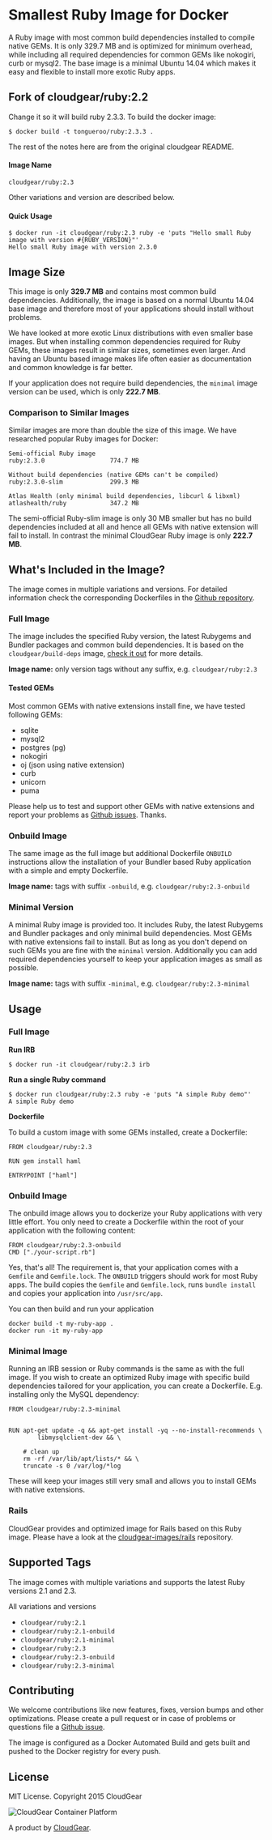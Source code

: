 # Smallest Ruby Image for Docker

A Ruby image with most common build dependencies installed to compile native GEMs. It is only 329.7 MB  and is optimized for minimum overhead, while including all required dependencies for common GEMs like nokogiri, curb or mysql2. The base image is a minimal Ubuntu 14.04 which makes it easy and flexible to install more exotic Ruby apps.

## Fork of cloudgear/ruby:2.2

Change it so it will build ruby 2.3.3.  To build the docker image:

```
$ docker build -t tongueroo/ruby:2.3.3 .
```

The rest of the notes here are from the original cloudgear README.

#### Image Name

````
cloudgear/ruby:2.3
````

Other variations and version are described below.

#### Quick Usage

````
$ docker run -it cloudgear/ruby:2.3 ruby -e 'puts "Hello small Ruby image with version #{RUBY_VERSION}"'
Hello small Ruby image with version 2.3.0
````

## Image Size

This image is only **329.7 MB** and contains most common build dependencies. Additionally, the image is based on a normal Ubuntu 14.04 base image and therefore most of your applications should install without problems.

We have looked at more exotic Linux distributions with even smaller base images. But when installing common dependencies required for Ruby GEMs, these images result in similar sizes, sometimes even larger. And having an Ubuntu based image makes life often easier as documentation and common knowledge is far better.

If your application does not require build dependencies, the `minimal` image version can be used, which is only **222.7 MB**.

### Comparison to Similar Images

Similar images are more than double the size of this image. We have researched popular Ruby images for Docker:

````
Semi-official Ruby image
ruby:2.3.0                  774.7 MB

Without build dependencies (native GEMs can't be compiled)
ruby:2.3.0-slim             299.3 MB

Atlas Health (only minimal build dependencies, libcurl & libxml)
atlashealth/ruby            347.2 MB
````

The semi-official Ruby-slim image is only 30 MB smaller but has no build dependencies included at all and hence all GEMs with native extension will fail to install. In contrast the minimal CloudGear Ruby image is only **222.7 MB**.


## What's Included in the Image?

The image comes in multiple variations and versions. For detailed information check the corresponding Dockerfiles in the [Github repository](https://github.com/cloudgear-images/ruby).

### Full Image

The image includes the specified Ruby version, the latest Rubygems and Bundler packages and common build dependencies. It is based on the `cloudgear/build-deps` image, [check it out](https://github.com/cloudgear-images/build-deps) for more details.

**Image name:** only version tags without any suffix, e.g. `cloudgear/ruby:2.3`

#### Tested GEMs

Most common GEMs with native extensions install fine, we have tested following GEMs:

* sqlite
* mysql2
* postgres (pg)
* nokogiri
* oj (json using native extension)
* curb
* unicorn
* puma

Please help us to test and support other GEMs with native extensions and report your problems as [Github issues](https://github.com/cloudgear-images/ruby/issues). Thanks.

### Onbuild Image

The same image as the full image but additional Dockerfile `ONBUILD` instructions allow the installation of your Bundler based Ruby application with a simple and empty Dockerfile.

**Image name:** tags with suffix `-onbuild`, e.g. `cloudgear/ruby:2.3-onbuild`

### Minimal Version

A minimal Ruby image is provided too. It includes Ruby, the latest Rubygems and Bundler packages and only minimal build dependencies. Most GEMs with native extensions fail to install. But as long as you don't depend on such GEMs you are fine with the `minimal` version. Additionally you can add required dependencies yourself to keep your application images as small as possible.

**Image name:** tags with suffix `-minimal`, e.g. `cloudgear/ruby:2.3-minimal`


## Usage

### Full Image

**Run IRB**

````
$ docker run -it cloudgear/ruby:2.3 irb
````

**Run a single Ruby command**

````
$ docker run cloudgear/ruby:2.3 ruby -e 'puts "A simple Ruby demo"'
A simple Ruby demo
````

**Dockerfile**

To build a custom image with some GEMs installed, create a Dockerfile:

````
FROM cloudgear/ruby:2.3

RUN gem install haml

ENTRYPOINT ["haml"]
````

### Onbuild Image

The onbuild image allows you to dockerize your Ruby applications with very little effort. You only need to create a Dockerfile within the root of your application with the following content:

````
FROM cloudgear/ruby:2.3-onbuild
CMD ["./your-script.rb"]
````

Yes, that's all! The requirement is, that your application comes with a `Gemfile` and `Gemfile.lock`. The `ONBUILD` triggers should work for most Ruby apps. The build copies the `Gemfile` and `Gemfile.lock`, runs `bundle install` and copies your application into `/usr/src/app`.

You can then build and run your application

````
docker build -t my-ruby-app .
docker run -it my-ruby-app
````

### Minimal Image

Running an IRB session or Ruby commands is the same as with the full image. If you wish to create an optimized Ruby image with specific build dependencies tailored for your application, you can create a Dockerfile. E.g. installing only the MySQL dependency:

````
FROM cloudgear/ruby:2.3-minimal


RUN apt-get update -q && apt-get install -yq --no-install-recommends \
        libmysqlclient-dev && \

    # clean up
    rm -rf /var/lib/apt/lists/* && \
    truncate -s 0 /var/log/*log

````

These will keep your images still very small and allows you to install GEMs with native extensions.

### Rails

CloudGear provides and optimized image for Rails based on this Ruby image. Please have a look at the [cloudgear-images/rails](https://github.com/cloudgear-images/rails) repository.


## Supported Tags

The image comes with multiple variations and supports the latest Ruby versions 2.1 and 2.3.

All variations and versions

* `cloudgear/ruby:2.1`
* `cloudgear/ruby:2.1-onbuild`
* `cloudgear/ruby:2.1-minimal`
* `cloudgear/ruby:2.3`
* `cloudgear/ruby:2.3-onbuild`
* `cloudgear/ruby:2.3-minimal`


## Contributing

We welcome contributions like new features, fixes, version bumps and other optimizations. Please create a pull request or in case of problems or questions file a [Github issue](https://github.com/cloudgear-images/ruby).

The image is configured as a Docker Automated Build and gets built and pushed to the Docker registry for every push.

## License

MIT License. Copyright 2015 CloudGear

![CloudGear Container Platform](https://www.cloudgear.net/img/logo-white.png)

A product by [CloudGear](https://www.cloudgear.net).
